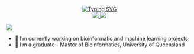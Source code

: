 
<p align="center">
<a href="https://github.com/JaydenBeckwith">
    <img src="https://readme-typing-svg.demolab.com?font=Georgia&size=18&duration=2500&pause=100&multiline=true&width=500&height=80&lines=Jayden+Beckwith;Bioinformatician+%7C+Master's+Graduate+%7C+Data+Scientist" alt="Typing SVG" />
</a>
<br/>

</a>  
<a href="https://www.linkedin.com/in/jaydenbeckwith/">
    <img src="https://img.shields.io/badge/-Linkedin-blue?style=flat-square&logo=linkedin">
</a>
<a href="mailto:jayden.k.beckwith@gmail.com">
    <img src="https://img.shields.io/badge/-Email-red?style=flat-square&logo=gmail&logoColor=white">
</a>

![](https://komarev.com/ghpvc/?username=your-github-username&color=green)

</p>

- 🔭 I’m currently working on bioinformatic and machine learning projects
- 🌱 I’m a graduate - Master of Bioinformatics, University of Queensland

<!--
**JaydenBeckwith/JaydenBeckwith** is a ✨ _special_ ✨ repository because its `README.md` (this file) appears on your GitHub profile.

Here are some ideas to get you started:

- 🔭 I’m currently working on ...
- 🌱 I’m currently learning ...
- 👯 I’m looking to collaborate on ...
- 🤔 I’m looking for help with ...
- 💬 Ask me about ...
- 📫 How to reach me: ...
- 😄 Pronouns: ...
- ⚡ Fun fact: ...
-->
